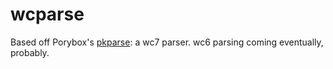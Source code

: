 # wcparse

Based off Porybox's [pkparse](https://github.com/porybox/pkparse): a wc7 parser. wc6 parsing coming eventually, probably.
